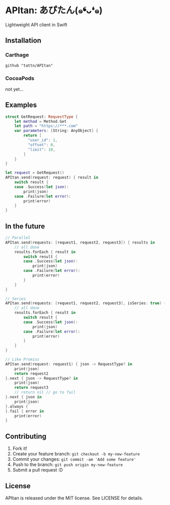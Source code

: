 # APItan: あぴたん(๑❛ᴗ❛๑)

Lightweight API client in Swift

## Installation

### Carthage

```
github "tattn/APItan"
```

### CocoaPods

not yet...

## Examples

```swift
struct GetRequest: RequestType {
    let method = Method.Get
    let path = "https://***.com"
    var parameters: [String: AnyObject] {
        return [
          "user_id": 1,
          "offset": 0,
          "limit": 10,
        ]
    }
}

let request = GetRequest()
APItan.send(request: request) { result in
    switch result {
    case .Success(let json):
        print(json)
    case .Failure(let error):
        print(error)
    }
}
```

## In the future

```swift
// Parallel
APItan.send(requests: [request1, request2, request3]) { results in
    // all done
    results.forEach { result in
        switch result {
        case .Success(let json):
            print(json)
        case .Failure(let error):
            print(error)
        }
    }
}

// Series
APItan.send(requests: [request1, request2, request3], isSeries: true) { results in
    // all done
    results.forEach { result in
        switch result {
        case .Success(let json):
            print(json)
        case .Failure(let error):
            print(error)
        }
    }
}

// Like Promiss
APItan.send(request: request1) { json -> RequestType? in
    print(json)
    return request2
}.next { json -> RequestType? in
    print(json)
    return request3
    // return nil // go to fail
}.next { json in
    print(json)
}.always {
}.fail { error in
    print(error)
}

```

## Contributing

1. Fork it!
2. Create your feature branch: `git checkout -b my-new-feature`
3. Commit your changes: `git commit -am 'Add some feature'`
4. Push to the branch: `git push origin my-new-feature`
5. Submit a pull request :D

## License

APItan is released under the MIT license. See LICENSE for details.
